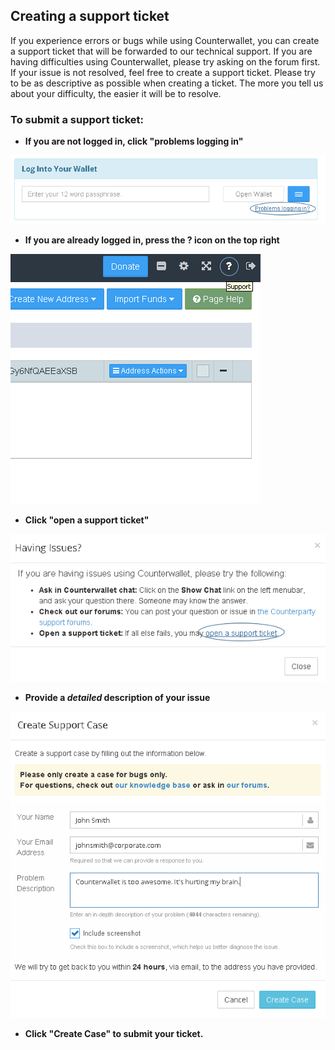 Creating a support ticket
---------------------------

If you experience errors or bugs while using Counterwallet, you can create a support ticket that will be forwarded to our technical support. If you are having difficulties using Counterwallet, please try asking on the forum first. If your issue is not resolved, feel free to create a support ticket. Please try to be as descriptive as possible when creating a ticket. The more you tell us about your difficulty, the easier it will be to resolve.

### To submit a support ticket:

- **If you are not logged in, click "problems logging in"**

![Create Support Ticket](/_images/create_support_ticket1.png)
- **If you are already logged in, press the ? icon on the top right**

![Create Support Ticket](/_images/create_support_ticket2.png)
- **Click "open a support ticket"**

![Create Support Ticket](/_images/create_support_ticket3.png)
- **Provide a _detailed_ description of your issue**

![Create Support Ticket](/_images/create_support_ticket4.png)

- **Click "Create Case" to submit your ticket.**
